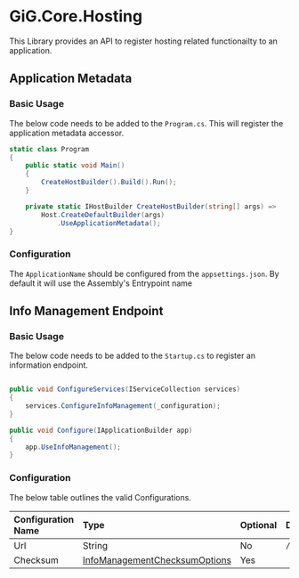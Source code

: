﻿# GiG.Core.Hosting

This Library provides an API to register hosting related functionailty to an application.

## Application Metadata

### Basic Usage

The below code needs to be added to the `Program.cs`. This will register the application metadata accessor.

```csharp
static class Program
{
    public static void Main()
    {
        CreateHostBuilder().Build().Run();
    }

    private static IHostBuilder CreateHostBuilder(string[] args) =>
        Host.CreateDefaultBuilder(args)
            .UseApplicationMetadata();
}

```

### Configuration

The `ApplicationName` should be configured from the `appsettings.json`. By default it will use the Assembly's Entrypoint name

## Info Management Endpoint

### Basic Usage

The below code needs to be added to the `Startup.cs` to register an information endpoint.

```csharp

public void ConfigureServices(IServiceCollection services)
{
	services.ConfigureInfoManagement(_configuration);
}

public void Configure(IApplicationBuilder app)
{           
	app.UseInfoManagement();           
}

```

### Configuration

The below table outlines the valid Configurations.

| Configuration Name  | Type	| Optional | Default Value	   |
|:-------------------|:-------|:---------|:-----------------|
| Url				  | String  | No	   | `/actuator/info`  |
| Checksum            | [InfoManagementChecksumOptions](..\src\GiG.Core.Hosting.Abstractions\InfoManagementChecksumOptions.cs) | Yes      |                          | 	